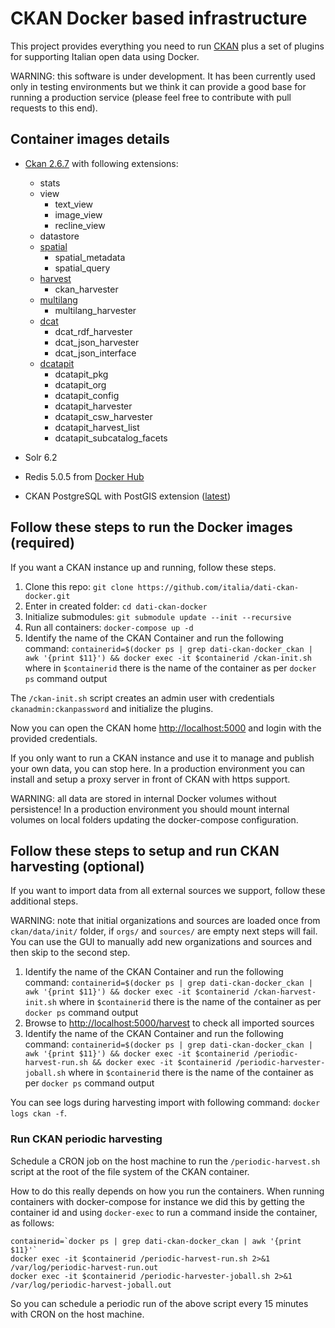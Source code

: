 # CKAN Docker based infrastructure

This project provides everything you need to run [CKAN](https://ckan.org/) plus a set of plugins for supporting Italian open data using Docker.

WARNING: this software is under development. It has been currently used only in testing environments but we think it can provide a good base for running a production service
(please feel free to contribute with pull requests to this end).

## Container images details

- [Ckan 2.6.7](https://github.com/ckan/ckan/) with following extensions:

  - stats
  - view
    - text_view
    - image_view
    - recline_view
  - datastore
  - [spatial](https://github.com/ckan/ckanext-spatial/)
    - spatial_metadata
    - spatial_query
  - [harvest](https://github.com/ckan/ckanext-harvest/)
    - ckan_harvester
  - [multilang](https://github.com/italia/ckanext-multilang/)
    - multilang_harvester
  - [dcat](https://github.com/ckan/ckanext-dcat/)
    - dcat_rdf_harvester
    - dcat_json_harvester
    - dcat_json_interface
  - [dcatapit](https://github.com/italia/ckanext-dcatapit/)
    - dcatapit_pkg
    - dcatapit_org
    - dcatapit_config
    - dcatapit_harvester
    - dcatapit_csw_harvester
    - dcatapit_harvest_list
    - dcatapit_subcatalog_facets

- Solr 6.2

- Redis 5.0.5 from [Docker Hub](https://hub.docker.com/_/redis?tab=tags)

- CKAN PostgreSQL with PostGIS extension ([latest](https://hub.docker.com/r/ckan/postgresql/tags))

## Follow these steps to run the Docker images (required)

If you want a CKAN instance up and running, follow these steps.

1. Clone this repo: `git clone https://github.com/italia/dati-ckan-docker.git`
2. Enter in created folder: `cd dati-ckan-docker`
3. Initialize submodules: `git submodule update --init --recursive`
5. Run all containers: `docker-compose up -d`
6. Identify the name of the CKAN Container and run the following command: `containerid=$(docker ps | grep dati-ckan-docker_ckan | awk '{print $11}') && docker exec -it $containerid /ckan-init.sh` where in `$containerid` there is the name of the container as per `docker ps` command output

The `/ckan-init.sh` script creates an admin user with credentials `ckanadmin:ckanpassword` and initialize the plugins.

Now you can open the CKAN home [http://localhost:5000](http://localhost:5000) and login with the provided credentials.

If you only want to run a CKAN instance and use it to manage and publish your own data, you can stop here. In a production environment you can install and setup a proxy server in front of CKAN with https support.

WARNING: all data are stored in internal Docker volumes without persistence! In a production environment you should mount internal volumes on local folders updating the docker-compose configuration.

## Follow these steps to setup and run CKAN harvesting (optional)

If you want to import data from all external sources we support, follow these additional steps.

WARNING: note that initial organizations and sources are loaded once from `ckan/data/init/` folder, if `orgs/` and `sources/` are empty next steps will fail. You can use the GUI to manually add new organizations and sources and then skip to the second step.

1. Identify the name of the CKAN Container and run the following command: `containerid=$(docker ps | grep dati-ckan-docker_ckan | awk '{print $11}') && docker exec -it $containerid /ckan-harvest-init.sh` where in `$containerid` there is the name of the container as per `docker ps` command output
2. Browse to [http://localhost:5000/harvest](http://localhost:5000/harvest) to check all imported sources
3. Identify the name of the CKAN Container and run the following command: `containerid=$(docker ps | grep dati-ckan-docker_ckan | awk '{print $11}') && docker exec -it $containerid /periodic-harvest-run.sh && docker exec -it $containerid /periodic-harvester-joball.sh` where in `$containerid` there is the name of the container as per `docker ps` command output

You can see logs during harvesting import with following command: `docker logs ckan -f`.

### Run CKAN periodic harvesting

Schedule a CRON job on the host machine to run the `/periodic-harvest.sh` script at the root of the file system of the CKAN container.

How to do this really depends on how you run the containers. When running containers with docker-compose for instance we did this by getting the container id and using `docker-exec` to run a command inside the container, as follows:

```
containerid=`docker ps | grep dati-ckan-docker_ckan | awk '{print $11}'`
docker exec -it $containerid /periodic-harvest-run.sh 2>&1 /var/log/periodic-harvest-run.out
docker exec -it $containerid /periodic-harvester-joball.sh 2>&1 /var/log/periodic-harvest-joball.out
```

So you can schedule a periodic run of the above script every 15 minutes with CRON on the host machine.

